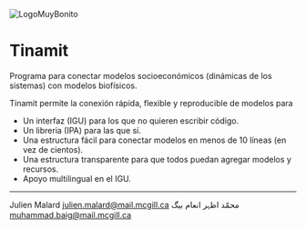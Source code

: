 ![LogoMuyBonito](tinamit/Interfaz/Imágenes/LogoCent.png)
# Tinamit 
Programa para conectar modelos socioeconómicos (dinámicas de los sistemas) con modelos biofísicos.

Tinamit permite la conexión rápida, flexible y reproducible de modelos para 
* Un interfaz (IGU) para los que no quieren escribir código.
* Un libreria (IPA) para las que sí.
* Una estructura fácil para conectar modelos en menos de 10 líneas (en vez de cientos).
* Una estructura transparente para que todos puedan agregar modelos y recursos.
* Apoyo multilingual en el IGU.

---
Julien Malard julien.malard@mail.mcgill.ca
محمّد اظہر انعام بیگ muhammad.baig@mail.mcgill.ca
